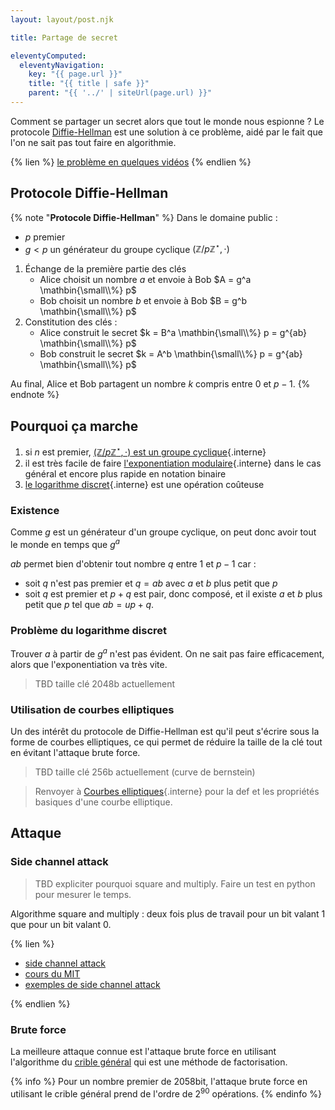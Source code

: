 ```yaml
---
layout: layout/post.njk

title: Partage de secret

eleventyComputed:
  eleventyNavigation:
    key: "{{ page.url }}"
    title: "{{ title | safe }}"
    parent: "{{ '../' | siteUrl(page.url) }}"
---
```


Comment se partager un secret alors que tout le monde nous espionne ? Le protocole [Diffie-Hellman](https://fr.wikipedia.org/wiki/%C3%89change_de_cl%C3%A9s_Diffie-Hellman) est une solution à ce problème, aidé par le fait que l'on ne sait pas tout faire en algorithmie.

{% lien %}
[le problème en quelques vidéos](https://www.youtube.com/watch?v=NmM9HA2MQGI&list=RDCMUC9-y-6csu5WGm29I7JiwpnA)
{% endlien %}

## Protocole Diffie-Hellman

{% note "**Protocole Diffie-Hellman**" %}
Dans le domaine public :

- $p$ premier
- $g < p$ un générateur du groupe cyclique $(\mathbb{Z}/p\mathbb{Z}^{\star}, \cdot)$

1. Échange de la première partie des clés
   - Alice choisit un nombre $a$ et envoie à Bob $A = g^a \mathbin{\small\\%} p$
   - Bob choisit un nombre $b$ et envoie à Bob $B = g^b \mathbin{\small\\%} p$
2. Constitution des clés :
   - Alice construit le secret $k = B^a \mathbin{\small\\%} p = g^{ab} \mathbin{\small\\%} p$
   - Bob construit le secret $k = A^b \mathbin{\small\\%} p = g^{ab} \mathbin{\small\\%} p$

Au final, Alice et Bob partagent un nombre $k$ compris entre $0$ et $p-1$.
{% endnote %}

## Pourquoi ça marche

1. si $n$ est premier, [$(\mathbb{Z}/p\mathbb{Z}^{\star}, \cdot)$ est un groupe cyclique](../../../arithmétique/corps-ZpZ#groupe-cyclique){.interne}
2. il est très facile de faire [l'exponentiation modulaire](../../../arithmétique/corps-ZpZ#exponentiation-modulaire){.interne} dans le cas général et encore plus rapide en notation binaire
3. [le logarithme discret](../../../arithmétique/corps-ZpZ#logarithme-discret){.interne} est une opération coûteuse

### Existence

Comme $g$ est un générateur d'un groupe cyclique, on peut donc avoir tout le monde en temps que $g^a$

$ab$ permet bien d'obtenir tout nombre $q$ entre $1$ et $p-1$ car :

- soit $q$ n'est pas premier et $q=ab$ avec $a$ et $b$ plus petit que $p$
- soit $q$ est premier et $p+q$ est pair, donc composé, et il existe $a$ et $b$ plus petit que $p$ tel que $ab = up +q$.

### Problème du logarithme discret

Trouver $a$ à partir de $g^a$ n'est pas évident. On ne sait pas faire efficacement, alors que l'exponentiation va très vite.

> TBD taille clé 2048b actuellement

### Utilisation de courbes elliptiques

Un des intérêt du protocole de Diffie-Hellman est qu'il peut s'écrire sous la forme de courbes elliptiques, ce qui permet de réduire la taille de la clé tout en évitant l'attaque brute force.

> TBD taille clé 256b actuellement (curve de bernstein)

> Renvoyer à [Courbes elliptiques](../../../arithmétique/courbes-elliptiques){.interne}
> pour la def et les propriétés basiques d'une courbe elliptique.

## Attaque

### <span id="side-channel-attack"></span>Side channel attack

> TBD expliciter pourquoi square and multiply. Faire un test en python pour mesurer le temps.

Algorithme square and multiply : deux fois plus de travail pour un bit valant 1 que pour un bit valant 0.

{% lien %}

- [side channel attack](https://fr.wikipedia.org/wiki/Attaque_par_canal_auxiliaire)
- [cours du MIT](https://www.youtube.com/watch?v=3v5Von-oNUg)
- [exemples de side channel attack](https://www.youtube.com/watch?v=2-zQp26nbY8)

{% endlien %}

### Brute force

La meilleure attaque connue est l'attaque brute force en utilisant l'algorithme du [crible général](https://fr.wikipedia.org/wiki/Crible_alg%C3%A9brique) qui est une méthode de factorisation.

{% info %}
Pour un nombre premier de 2058bit, l'attaque brute force en utilisant le crible général prend de l'ordre de $2^{90}$ opérations.
{% endinfo %}
